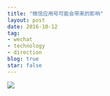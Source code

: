 ```yaml
---
title: "微信应用号可能会带来的影响"
layout: post
date: 2016-10-12
tag:
- wechat
- technology
- direction
blog: true
star: false
---
```


<img src="{{site.url}}/assets/images/thought.jpg" />
